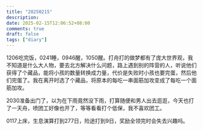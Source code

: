 ```yaml
---
title: "20250215"
description: 
date: 2025-02-15T12:06:52+08:00
comments: true
draft: false
tags: ["diary"]
---
```

1206吃完饭，0241睡，0946醒，1050醒。打舟打的做梦都有了庞大世界观，我不知道是什么大人物，要去北方解决什么问题，路上遇到别的阵营的人，听说他们获得了个藏品，能将小孩的数量转换成力量，代价是失败时小孩也要完蛋，然后他们完蛋了。我在离开时选了个藏品，将原本的每吃一串面筋加攻变成了每吃一个面筋加攻。

2030准备出门了，以为在下雨竟然没下雨，打算随便和男人出去逛逛，今天也打了一天舟，喷团工好像也开了，等等看看打个低保，我不喜欢团工。

0117上床，生息演算打到277日，险途打到9日，奖励全领完时会失去兴趣吗。